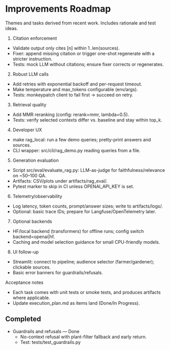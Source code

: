 # Improvements Roadmap

Themes and tasks derived from recent work. Includes rationale and test ideas.

1) Citation enforcement
- Validate output only cites [n] within 1..len(sources).
- Fixer: append missing citation or trigger one-shot regenerate with a stricter instruction.
- Tests: mock LLM without citations; ensure fixer corrects or regenerates.

2) Robust LLM calls
- Add retries with exponential backoff and per-request timeout.
- Make temperature and max_tokens configurable (env/args).
- Tests: monkeypatch client to fail first → succeed on retry.

3) Retrieval quality
- Add MMR reranking (config: rerank=mmr, lambda=0.5).
- Tests: verify selected contexts differ vs. baseline and stay within top_k.

4) Developer UX
- make rag_local: run a few demo queries; pretty-print answers and sources.
- CLI wrapper: src/cli/rag_demo.py reading queries from a file.

5) Generation evaluation
- Script src/eval/evaluate_rag.py: LLM-as-judge for faithfulness/relevance on ~50–100 QA.
- Artifacts: CSV/plots under artifacts/rag_eval/.
- Pytest marker to skip in CI unless OPENAI_API_KEY is set.

6) Telemetry/observability
- Log latency, token counts, prompt/answer sizes; write to artifacts/logs/.
- Optional: basic trace IDs; prepare for Langfuse/OpenTelemetry later.

7) Optional backends
- HF/local backend (transformers) for offline runs; config switch backend=openai|hf.
- Caching and model selection guidance for small CPU-friendly models.

8) UI follow-up
- Streamlit: connect to pipeline; audience selector (farmer/gardener); clickable sources.
- Basic error banners for guardrails/refusals.

Acceptance notes
- Each task comes with unit tests or smoke tests, and produces artifacts where applicable.
- Update execution_plan.md as items land (Done/In Progress).

## Completed
- Guardrails and refusals — Done
  - No-context refusal with plant-filter fallback and early return.
  - Test: tests/test_guardrails.py
